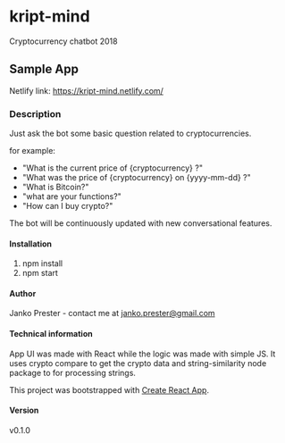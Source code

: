 # kript-mind

Cryptocurrency chatbot 2018

## Sample App
Netlify link: https://kript-mind.netlify.com/

### Description
 Just ask the bot some basic question related to cryptocurrencies. 

for example:
- "What is the current price of {cryptocurrency} ?"
- "What was the price of {cryptocurrency} on {yyyy-mm-dd} ?"
- "What is Bitcoin?"
- "what are your functions?"
- "How can I buy crypto?"

The bot will be continuously updated with new conversational features.


#### Installation

1. npm install
2. npm start


#### Author
Janko Prester - contact me at janko.prester@gmail.com

#### Technical information
App UI was made with React while the logic was made with simple JS. It uses crypto compare to get the crypto data and string-similarity node package to for processing strings.

This project was bootstrapped with [Create React App](https://github.com/facebookincubator/create-react-app).


#### Version
v0.1.0

